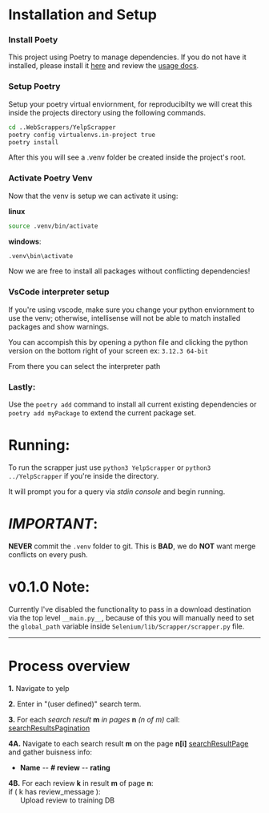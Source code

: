 # Installation and Setup


### __Install Poety__

This project using Poetry to manage dependencies. If you do not have it installed, please install it [here](https://python-poetry.org/docs/) and review the [usage docs](https://python-poetry.org/docs/basic-usage/).

### __Setup Poetry__ 
Setup your poetry virtual enviornment, for reproducibilty we will creat this inside the projects directory using the following commands.

```bash
cd ..WebScrappers/YelpScrapper
poetry config virtualenvs.in-project true
poetry install
```
After this you will see a .venv folder be created inside the project's root. 

### __Activate Poetry Venv__
Now that the venv is setup we can activate it using:

__linux__
```bash
source .venv/bin/activate
```

__windows__:
```cmd
.venv\bin\activate
```
Now we are free to install all packages without conflicting dependencies!

### __VsCode interpreter setup__
If you're using vscode, make sure you change your python enviornment to use the venv; otherwise, intellisense will not be able to match installed packages and show warnings.

You can accompish this by opening a python file and clicking the python version on the bottom right of your screen ex: `3.12.3 64-bit`

From there you can select the interpreter path

### __Lastly:__ 
Use the `poetry add` command to install all current existing dependencies or `poetry add myPackage` to extend the current package set. 

# Running:
To run the scrapper just use `python3 YelpScrapper` or `python3 ../YelpScrapper` if you're inside the directory.

It will prompt you for a query via _stdin console_ and begin running.


# _IMPORTANT_:

__NEVER__ commit the `.venv` folder to git. This is __BAD__, we do __NOT__ want merge conflicts on every push.


# v0.1.0 Note:

Currently I've disabled the functionality to pass in a download destination via the top level `__main.py__`, because of this you will manually need to set the `global_path` variable inside `Selenium/lib/Scrapper/scrapper.py` file.



----------------------------
# Process overview


__1\.__ Navigate to yelp

__2\.__ Enter in "(user defined)" search term.

__3\.__ For each _search result_ __m__ _in pages_ __n__ _(n of m)_ call: [searchResultsPagination](./lib/Scrapper/yelp/scrapper.py) 

__4A.__ Navigate to each search result __m__ on the page __n[i]__ [searchResultPage]() and gather buisness info: 
- __Name__  -- __# review__   --   __rating__ 

__4B.__ For each review __k__ in result __m__ of page __n__:\
if ( k has review_message ):\
&nbsp;&nbsp;&nbsp;&nbsp;&nbsp; Upload review to training DB




        
